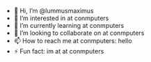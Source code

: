 - 👋 Hi, I’m @lummusmaximus
- 👀 I’m interested in at conmputers
- 🌱 I’m currently learning at conmputers
- 💞️ I’m looking to collaborate on at conmputers
- 📫 How to reach me at conmputers: hello
- ⚡ Fun fact: im at at conmputers

<!---
lummusmaximus/lummusmaximus is a ✨ special ✨ repository because its `README.md` (this file) appears on your GitHub profile.
You can click the Preview link to take a look at your changes.
--->
